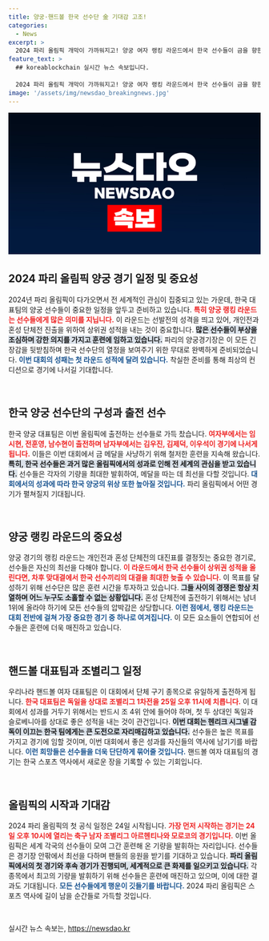 ```yaml
---
title: 양궁·핸드볼 한국 선수단 金 기대감 고조!
categories:
  - News
excerpt: >
  2024 파리 올림픽 개막이 가까워지고! 양궁 여자 랭킹 라운드에서 한국 선수들이 금을 향한 도전을 시작하며, 단체전 출전권 쟁탈전을 벌인다. 남녀 혼성 단체전 출전권을 놓고 치열한 경쟁이 예상된다.
feature_text: >
  ## koreablockchain 실시간 뉴스 속보입니다.

  2024 파리 올림픽 개막이 가까워지고! 양궁 여자 랭킹 라운드에서 한국 선수들이 금을 향한 도전을 시작하며, 단체전 출전권 쟁탈전을 벌인다. 남녀 혼성 단체전 출전권을 놓고 치열한 경쟁이 예상된다.
image: '/assets/img/newsdao_breakingnews.jpg'
---
```


<p><img src="/assets/img/newsdao_breakingnews.jpg" alt="koreablockchain 속보" /></p>

<h2 data-ke-size="size26">2024 파리 올림픽 양궁 경기 일정 및 중요성</h2>

<p data-ke-size="size16">2024년 파리 올림픽이 다가오면서 전 세계적인 관심이 집중되고 있는 가운데, 한국 대표팀의 양궁 선수들이 중요한 일정을 앞두고 준비하고 있습니다. <b><span style="color: #ee2323;">특히 양궁 랭킹 라운드는 선수들에게 많은 의미를 지닙니다.</span></b> 이 라운드는 선발전의 성격을 띄고 있어, 개인전과 혼성 단체전 진출을 위하여 상위권 성적을 내는 것이 중요합니다. <b><span style="background-color: #21538527;">많은 선수들이 부상을 조심하며 강한 의지를 가지고 훈련에 임하고 있습니다.</span></b> 파리의 양궁경기장은 이 모든 긴장감을 뒷받침하며 한국 선수단의 열정을 보여주기 위한 무대로 완벽하게 준비되었습니다. <b><span style="color: #1a5490;">이번 대회의 성패는 첫 라운드 성적에 달려 있습니다.</span></b> 착실한 준비를 통해 최상의 컨디션으로 경기에 나서길 기대합니다.</p>

<p data-ke-size="size16">&nbsp;</p>

<h2 data-ke-size="size26">한국 양궁 선수단의 구성과 출전 선수</h2>

<p data-ke-size="size16">한국 양궁 대표팀은 이번 올림픽에 출전하는 선수들로 가득 찼습니다. <b><span style="color: #ee2323;">여자부에서는 임시현, 전훈영, 남수현이 출전하며 남자부에서는 김우진, 김제덕, 이우석이 경기에 나서게 됩니다.</span></b> 이들은 이번 대회에서 금 메달을 사냥하기 위해 철저한 훈련을 지속해 왔습니다. <b><span style="background-color: #21538527;">특히, 한국 선수들은 과거 많은 올림픽에서의 성과로 인해 전 세계의 관심을 받고 있습니다.</span></b> 선수들은 각자의 기량을 최대한 발휘하여, 메달을 따는 데 최선을 다할 것입니다. <b><span style="color: #1a5490;">대회에서의 성과에 따라 한국 양궁의 위상 또한 높아질 것입니다.</span></b> 파리 올림픽에서 어떤 경기가 펼쳐질지 기대됩니다.</p>

<p data-ke-size="size16">&nbsp;</p>

<h2 data-ke-size="size26">양궁 랭킹 라운드의 중요성</h2>

<p data-ke-size="size16">양궁 경기의 랭킹 라운드는 개인전과 혼성 단체전의 대진표를 결정짓는 중요한 경기로, 선수들은 자신의 최선을 다해야 합니다. <b><span style="color: #ee2323;">이 라운드에서 한국 선수들이 상위권 성적을 올린다면, 차후 맞대결에서 한국 선수끼리의 대결을 최대한 늦출 수 있습니다.</span></b> 이 목표를 달성하기 위해 선수단은 많은 훈련 시간을 투자하고 있습니다. <b><span style="background-color: #21538527;">그들 사이의 경쟁은 항상 치열하며 어느 누구도 소홀할 수 없는 상황입니다.</span></b> 혼성 단체전에 출전하기 위해서는 남녀 1위에 올라야 하기에 모든 선수들의 압박감은 상당합니다. <b><span style="color: #1a5490;">이런 점에서, 랭킹 라운드는 대회 전반에 걸쳐 가장 중요한 경기 중 하나로 여겨집니다.</span></b> 이 모든 요소들이 연합되어 선수들은 훈련에 더욱 매진하고 있습니다.</p>

<p data-ke-size="size16">&nbsp;</p>

<h2 data-ke-size="size26">핸드볼 대표팀과 조별리그 일정</h2>

<p data-ke-size="size16">우리나라 핸드볼 여자 대표팀은 이 대회에서 단체 구기 종목으로 유일하게 출전하게 됩니다. <b><span style="color: #ee2323;">한국 대표팀은 독일을 상대로 조별리그 1차전을 25일 오후 11시에 치릅니다.</span></b> 이 대회에서 성과를 거두기 위해서는 반드시 조 4위 안에 들어야 하며, 첫 두 상대인 독일과 슬로베니아를 상대로 좋은 성적을 내는 것이 관건입니다. <b><span style="background-color: #21538527;">이번 대회는 헨리크 시그넬 감독이 이끄는 한국 팀에게는 큰 도전으로 자리매김하고 있습니다.</span></b> 선수들은 높은 목표를 가지고 경기에 임할 것이며, 이번 대회에서 좋은 성과를 자신들의 역사에 남기기를 바랍니다. <b><span style="color: #1a5490;">이런 희망들은 선수들을 더욱 단단하게 묶어줄 것입니다.</span></b> 핸드볼 여자 대표팀의 경기는 한국 스포츠 역사에서 새로운 장을 기록할 수 있는 기회입니다.</p>

<p data-ke-size="size16">&nbsp;</p>

<h2 data-ke-size="size26">올림픽의 시작과 기대감</h2>

<p data-ke-size="size16">2024 파리 올림픽의 첫 공식 일정은 24일 시작됩니다. <b><span style="color: #ee2323;">가장 먼저 시작하는 경기는 24일 오후 10시에 열리는 축구 남자 조별리그 아르헨티나와 모로코의 경기입니다.</span></b> 이번 올림픽은 세계 각국의 선수들이 모여 그간 훈련해 온 기량을 발휘하는 자리입니다. 선수들은 경기장 안팎에서 최선을 다하며 팬들의 응원을 받기를 기대하고 있습니다. <b><span style="background-color: #21538527;">파리 올림픽에서의 첫 경기와 후속 경기가 진행되며, 세계적으로 큰 화제를 일으키고 있습니다.</span></b> 각 종목에서 최고의 기량을 발휘하기 위해 선수들은 훈련에 매진하고 있으며, 이에 대한 결과도 기대됩니다. <b><span style="color: #1a5490;">모든 선수들에게 행운이 깃들기를 바랍니다.</span></b> 2024 파리 올림픽은 스포츠 역사에 길이 남을 순간들로 가득할 것입니다.</p>

<p data-ke-size="size16">&nbsp;</p>
실시간 뉴스 속보는, <a href="https://newsdao.kr" rel="dofollow">https://newsdao.kr</a>


